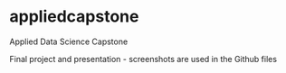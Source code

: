 # appliedcapstone
Applied Data Science Capstone

Final project and presentation - screenshots are used in the Github files

